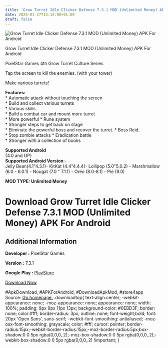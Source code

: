 ```yaml
---
title: 'Grow Turret Idle Clicker Defense 7.3.1 MOD (Unlimited Money) APK For Android'
date: 2020-01-27T15:14:00+01:00
draft: false
---
```


![Grow Turret Idle Clicker Defense 7.3.1 MOD (Unlimited Money) APK For Android](https://i2.wp.com/apkhome.net/wp-content/uploads/2020/01/Grow-Turret-Idle-Clicker-Defense-7.3.1-MOD-Unlimited-Money.png "Grow Turret Idle Clicker Defense 7.3.1 MOD (Unlimited Money) APK For Android")

  

Grow Turret Idle Clicker Defense 7.3.1 MOD (Unlimited Money) APK For Android

PixelStar Games 4th Grow Turret Culture Series

Tap the screen to kill the enemies. (with your tower)

Make various turrets!

**Features:**  
\* Automatic attack without touching the screen  
\* Build and collect various turrets  
\* Various skills  
\* Build a combat car and mount more turret  
\* More powerful \* Rune system  
\* Stronger steps to get back on stage  
\* Eliminate the powerful boss and recover the turret. \* Boss Reid.  
\* Stop zombie attacks \* Eradication battle  
\* Stronger with a collection of books

**Supported Android**  
{4.0 and UP}  
**Supported Android Version**:-  
Jelly Bean(4.1"4.3.1)- KitKat (4.4"4.4.4)- Lollipop (5.0"5.0.2) - Marshmallow (6.0 - 6.0.1) - Nougat (7.0 " 7.1.1) - Oreo (8.0-8.1) - Pie (9.0)

**MOD TYPE: Unlimited Money**

Download Grow Turret Idle Clicker Defense 7.3.1 MOD (Unlimited Money) APK For Android
=====================================================================================

Additional Information
----------------------

**Developer :** PixelStar Games

**Version :** 7.3.1

**Google Play :** [PlayStore](https://play.google.com/store/apps/details?id=com.pixelstar.GrowTurret)

  

[Download Now](https://store4app.co/post/grow-turret-idle-clicker-defense-7-3-1-mod-unlimited-money-apk-for-android_1580134386)

  
#ApkDownload, #APKForAndroid, #DownloadApkMod, #store4app  
Source: [Go homepage.](https://store4app.co/post/grow-turret-idle-clicker-defense-7-3-1-mod-unlimited-money-apk-for-android_1580134386) .downloadtop{ text-align:center; -webkit-appearance: none; -moz-appearance: none; appearance: none; width: 100%; padding: 9px 9px 11px 13px; background-color: #0EBD3F; border: none; color:#fff; border-radius: 3px; outline: none; font-weight;bold; font: 20px 'Open Sans', sans-serif; -webkit-font-smoothing: antialiased; -moz-osx-font-smoothing: grayscale; color: #fff; cursor: pointer; border-radius:15px;-webkit-border-radius:15px;-moz-border-radius:5px;box-shadow:0 0 5px rgba(0,0,0,.2);-moz-box-shadow:0 0 5px rgba(0,0,0,.2);-webkit-box-shadow:0 0 5px rgba(0,0,0,.2) !important; }